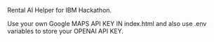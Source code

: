 Rental AI Helper for IBM Hackathon.

Use your own Google MAPS API KEY IN index.html and also use .env variables to store your OPENAI API KEY. 
